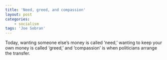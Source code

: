 ```yaml
---
title: 'Need, greed, and compassion'
layout: post
categories:
    - socialism
tags: 'Joe Sobran'
---
```


Today, wanting someone else’s money is called ‘need,’ wanting to keep your own money is called ‘greed,’ and ‘compassion’ is when politicians arrange the transfer.